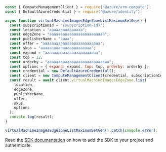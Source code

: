 ```javascript
const { ComputeManagementClient } = require("@azure/arm-compute");
const { DefaultAzureCredential } = require("@azure/identity");

async function virtualMachineImagesEdgeZoneListMaximumSetGen() {
  const subscriptionId = "{subscription-id}";
  const location = "aaaaaaaaaaaaaaa";
  const edgeZone = "aaaaaaaaaaaaaaaaaaaaaaaaa";
  const publisherName = "aaaa";
  const offer = "aaaaaaaaaaaaaaaaaaaaaaaaaa";
  const skus = "aaaaaaaaaaaaaaaaaaaaaaa";
  const expand = "aaaaaaaaaaaaaaaaaaaaaaaa";
  const top = 12;
  const orderby = "aaaaaaaaaaaaaaaaaaaaaaaaaaaa";
  const options = { expand: expand, top: top, orderby: orderby };
  const credential = new DefaultAzureCredential();
  const client = new ComputeManagementClient(credential, subscriptionId);
  const result = await client.virtualMachineImagesEdgeZone.list(
    location,
    edgeZone,
    publisherName,
    offer,
    skus,
    options
  );
  console.log(result);
}

virtualMachineImagesEdgeZoneListMaximumSetGen().catch(console.error);
```

Read the [SDK documentation](https://github.com/Azure/azure-sdk-for-js/blob/%40azure%2Farm-compute_17.3.1/sdk/compute/arm-compute/README.md) on how to add the SDK to your project and authenticate.
